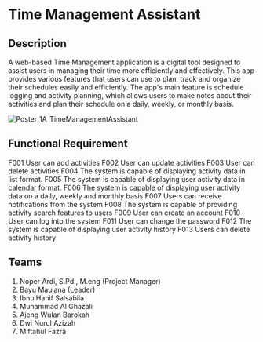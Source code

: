 
# Time Management Assistant

## Description

A web-based Time Management application is a digital tool designed to assist users in managing their time more efficiently and effectively. This app provides various features that users can use to plan, track and organize their schedules easily and efficiently. The app's main feature is schedule logging and activity planning, which allows users to make notes about their activities and plan their schedule on a daily, weekly, or monthly basis.

![Poster_1A_TimeManagementAssistant](https://github.com/bayufransdo/chrono-landing-page/assets/77946987/2658ba3a-c8ab-4075-99fd-5febc66704f8)


## Functional Requirement

F001 User can add activities
F002 User can update activities
F003 User can delete activities
F004 The system is capable of displaying activity data in list format.
F005 The system is capable of displaying user activity data in calendar format.
F006 The system is capable of displaying user activity data on a daily, weekly and monthly basis
F007 Users can receive notifications from the system
F008 The system is capable of providing activity search features to users
F009 User can create an account F010 User can log into the system 
F011 User can change the password
F012 The system is capable of displaying user activity history
F013 Users can delete activity history

## Teams

 1. Noper Ardi, S.Pd., M.eng (Project Manager)
 2. Bayu Maulana (Leader)
 3. Ibnu Hanif Salsabila
 4. Muhammad Al Ghazali
 5. Ajeng Wulan Barokah
 6. Dwi Nurul Azizah
 7. Miftahul Fazra
